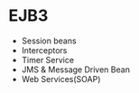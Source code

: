 # EJB3

* Session beans
* Interceptors
* Timer Service
* JMS & Message Driven Bean
* Web Services(SOAP)
